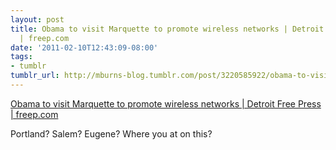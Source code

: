 ```yaml
---
layout: post
title: Obama to visit Marquette to promote wireless networks | Detroit Free Press
  | freep.com
date: '2011-02-10T12:43:09-08:00'
tags:
- tumblr
tumblr_url: http://mburns-blog.tumblr.com/post/3220585922/obama-to-visit-marquette-to-promote-wireless
---
```

<a href="http://www.freep.com/article/20110204/NEWS15/110204032/Obama-visit-Marquette-promote-wireless-networks">Obama to visit Marquette to promote wireless networks | Detroit Free Press | freep.com</a>

Portland? Salem? Eugene? Where you at on this?

